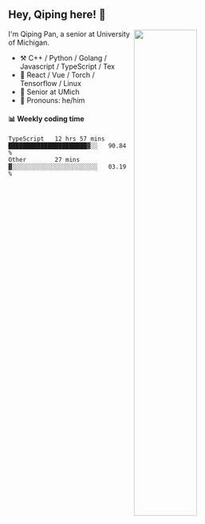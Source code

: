 

## Hey, Qiping here! :wave:

[<img align="right" width="50%" src="https://github-readme-stats.vercel.app/api?username=ppppqp&theme=dark&show_icons=true">](https://metrics.lecoq.io/ppppqp?template=classic)


I'm Qiping Pan, a senior at University of Michigan.

-   :hammer_and_pick: C++ / Python / Golang / Javascript / TypeScript / Tex
-   :pencil: React / Vue / Torch / Tensorflow / Linux 
-   :seedling: Senior at UMich
-   :man: Pronouns: he/him



#### :bar_chart: Weekly coding time

<!--START_SECTION:waka-->

```text
TypeScript   12 hrs 57 mins  ██████████████████████▓░░   90.84 %
Other        27 mins         ▓░░░░░░░░░░░░░░░░░░░░░░░░   03.19 %
```

<!--END_SECTION:waka-->
